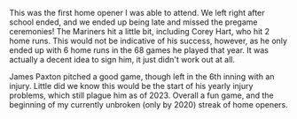 This was the first home opener I was able to attend. We left right
after school ended, and we ended up being late and missed the pregame
ceremonies! The Mariners hit a little bit, including Corey Hart, who
hit 2 home runs. This would not be indicative of his success, however,
as he only ended up with 6 home runs in the 68 games he played that
year. It was actually a decent idea to sign him, it just didn't work
out at all. 

James Paxton pitched a good game, though left in the 6th inning with
an injury. Little did we know this would be the start of his yearly
injury problems, which still plague him as of 2023. Overall a fun
game, and the beginning of my currently unbroken (only by 2020) streak
of home openers.
